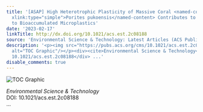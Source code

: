```yaml
---
title: '[ASAP] High Heterotrophic Plasticity of Massive Coral <named-content content-type="genus-species"
  xlink:type="simple">Porites pukoensis</named-content> Contributes to Its Tolerance
  to Bioaccumulated Microplastics'
date: '2023-02-17'
linkTitle: http://dx.doi.org/10.1021/acs.est.2c08188
source: 'Environmental Science & Technology: Latest Articles (ACS Publications)'
description: '<p><img src="https://pubs.acs.org/cms/10.1021/acs.est.2c08188/asset/images/medium/es2c08188_0007.gif"
  alt="TOC Graphic"/></p><div><cite>Environmental Science & Technology</cite></div><div>DOI:
  10.1021/acs.est.2c08188</div> ...'
disable_comments: true
---
```

<p><img src="https://pubs.acs.org/cms/10.1021/acs.est.2c08188/asset/images/medium/es2c08188_0007.gif" alt="TOC Graphic"/></p><div><cite>Environmental Science & Technology</cite></div><div>DOI: 10.1021/acs.est.2c08188</div> ...